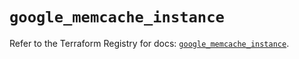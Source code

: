 # `google_memcache_instance`

Refer to the Terraform Registry for docs: [`google_memcache_instance`](https://registry.terraform.io/providers/hashicorp/google/6.21.0/docs/resources/memcache_instance).
